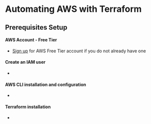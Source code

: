 # Automating AWS with Terraform

## Prerequisites Setup 

#### AWS Account - Free Tier

- [Sign up](https://aws.amazon.com/free) for AWS Free Tier account if you do not already have one
  
#### Create an IAM user

- 

#### AWS CLI installation and configuration

- 

#### Terraform installation

- 